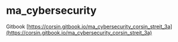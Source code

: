 # ma_cybersecurity
Gitbook
[https://corsin.gitbook.io/ma_cybersecurity_corsin_streit_3a](https://corsin.gitbook.io/ma_cybersecurity_corsin_streit_3a)

